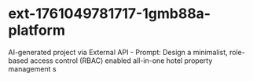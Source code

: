 # ext-1761049781717-1gmb88a-platform
AI-generated project via External API - Prompt: Design a minimalist, role-based access control (RBAC) enabled all-in-one hotel property management s
